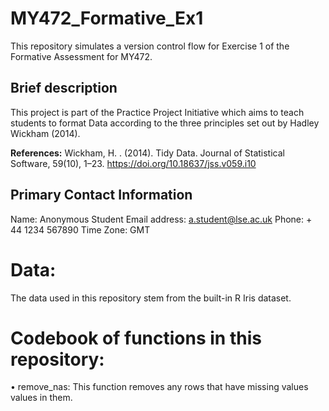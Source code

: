 # MY472_Formative_Ex1
This repository simulates a version control flow for Exercise 1 of the Formative Assessment for MY472. 

## Brief description
This project is part of the Practice Project Initiative which aims to teach students to format Data according to the three principles set out by Hadley Wickham (2014). 

**References:**
Wickham, H. . (2014). Tidy Data. Journal of Statistical Software, 59(10), 1–23. https://doi.org/10.18637/jss.v059.i10

## Primary Contact Information
Name: Anonymous Student
Email address: a.student@lse.ac.uk
Phone: + 44 1234 567890
Time Zone: GMT

# Data:
The data used in this repository stem from the built-in R Iris dataset. 

# Codebook of functions in this repository: 
• remove_nas: This function removes any rows that have missing values values in them.


